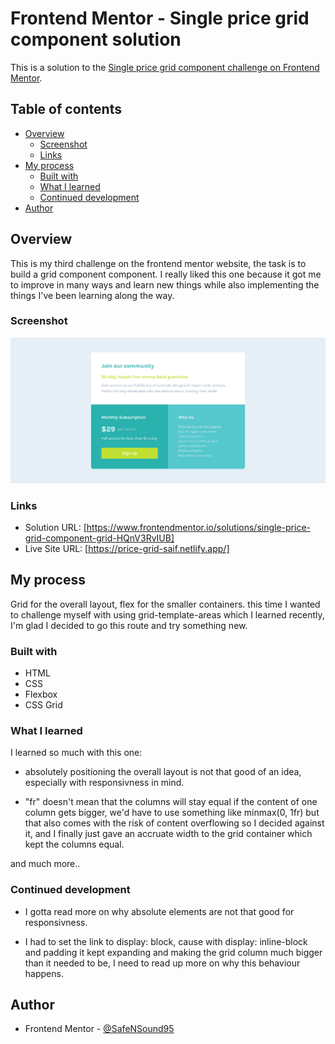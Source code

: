 # Frontend Mentor - Single price grid component solution

This is a solution to the [Single price grid component challenge on Frontend Mentor](https://www.frontendmentor.io/challenges/single-price-grid-component-5ce41129d0ff452fec5abbbc).

## Table of contents

- [Overview](#overview)
  - [Screenshot](#screenshot)
  - [Links](#links)
- [My process](#my-process)
  - [Built with](#built-with)
  - [What I learned](#what-i-learned)
  - [Continued development](#continued-development)
- [Author](#author)

## Overview

This is my third challenge on the frontend mentor website, the task is to build a grid component component. I really liked this one because it got me to improve in many ways and learn new things while also implementing the things I've been learning along the way.

### Screenshot

![](2023-09-10-Frontend-Mentor-Single-Price-Grid-Component-1.png)

### Links

- Solution URL: [https://www.frontendmentor.io/solutions/single-price-grid-component-grid-HQnV3RvIUB]
- Live Site URL: [https://price-grid-saif.netlify.app/]

## My process

Grid for the overall layout, flex for the smaller containers.
this time I wanted to challenge myself with using grid-template-areas which I learned recently, I'm glad I decided to go this route and try something new.

### Built with

- HTML
- CSS
- Flexbox
- CSS Grid

### What I learned

I learned so much with this one:

- absolutely positioning the overall layout is not that good of an idea, especially with responsivness in mind.

- "fr" doesn't mean that the columns will stay equal if the content of one column gets bigger, we'd have to use something like minmax(0, 1fr) but that also comes with the risk of content overflowing so I decided against it, and I finally just gave an accruate width to the grid container which kept the columns equal.

and much more..

### Continued development

- I gotta read more on why absolute elements are not that good for responsivness.

- I had to set the link to display: block, cause with display: inline-block and padding it kept expanding and making the grid column much bigger than it needed to be, I need to read up more on why this behaviour happens.

## Author

- Frontend Mentor - [@SafeNSound95](https://www.frontendmentor.io/profile/SafeNSound95)
